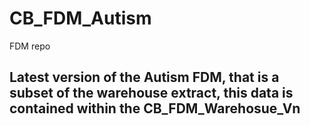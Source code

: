 # CB_FDM_Autism
FDM repo

## Latest version of the Autism FDM, that is a subset of the warehouse extract, this data is contained within the CB_FDM_Warehosue_Vn
